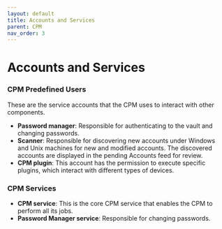 ```yaml
---
layout: default
title: Accounts and Services
parent: CPM
nav_order: 3
---
```

# Accounts and Services

### CPM Predefined Users

These are the service accounts that the CPM uses to interact with other components.

- **Password manager**: Responsible for authenticating to the vault and changing passwords.
- **Scanner**: Responsible for discovering new accounts under Windows and Unix machines for new and modified accounts. The discovered accounts are displayed in the pending Accounts feed for review.
- **CPM plugin**: This account has the permission to execute specific plugins, which interact with different types of devices.

### CPM Services

- **CPM service**: This is the core CPM service that enables the CPM to perform all its jobs.
- **Password Manager service**: Responsible for changing passwords.
